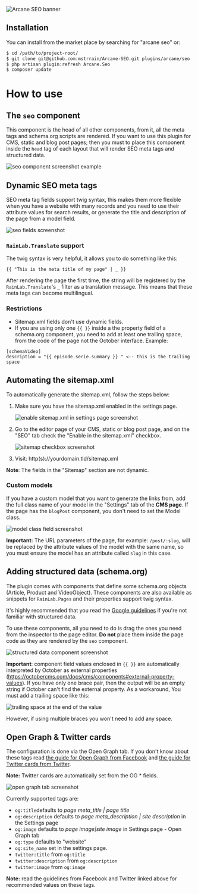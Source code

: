 ![Arcane SEO banner](https://i.ibb.co/8jCZj2N/arcane-seo-banner.png)

## Installation
You can install from the market place by searching for "arcane seo" or:
```bash
$ cd /path/to/project-root/
$ git clone git@github.com:mstrrain/Arcane-SEO.git plugins/arcane/seo
$ php artisan plugin:refresh Arcane.Seo
$ composer update
```
# How to use
## The `seo` component
This component is the head of all other components, from it, all the meta tags and schema.org scripts are rendered. If you want to use this plugin for CMS, static and blog post pages; then you must to place this component inside the `head` tag of each layout that will render SEO meta tags and structured data.

![seo component screenshot example](https://i.paste.pics/1e252b05f91271178358840995a885fe.png)

## Dynamic SEO meta tags
SEO meta tag fields support twig syntax, this makes them more flexible when you  have a website with many records and you need to use their attribute values for search results, or generate the title and description of the page from a model field.

![seo fields screenshot](https://i.ibb.co/7JJvNgr/download.png)

### `RainLab.Translate` support
The twig syntax is very helpful, it allows you to do something like this:

    {{ "This is the meta title of my page" | _ }}
    
After rendering the page the first time, the string will be registered by the `RainLab.Translate`'s `_` filter as a translation message. This means that these meta tags can become multilingual.

### Restrictions
- Sitemap.xml fields don't use dynamic fields.
- If you are using only one `{{ }}` inside a the property field of a schema.org component, you need to add at least one trailing space, from the code of the page not the October interface. Example: 

```
[schemaVideo]
description = "{{ episode.serie.summary }} " <-- this is the trailing space
```
    

##  Automating the sitemap.xml
To automatically generate the sitemap.xml, follow the steps below:

1. Make sure you have the sitemap.xml enabled in the settings page.

    ![enable sitemap.xml in settings page screenshot](https://i.ibb.co/bgX91G0/e2008635-0938-4cb8-83c8-33180a7144f4.jpg)

2. Go to the editor page of your CMS, static or blog post page, and on the "SEO" tab check the "Enable in the sitemap.xml" checkbox.

    ![sitemap checkbox screenshot](https://i.ibb.co/vVDyPjZ/download.jpg)

3. Visit: http(s)://yourdomain.tld/sitemap.xml

**Note**: The fields in the "Sitemap" section are not dynamic.



### Custom models
If you have a custom model that you want to generate the links from, add the full class name of your model in the "Settings" tab of the **CMS page**. If the page has the `blogPost` component, you don't need to set the Model class.

![model class field screenshot](https://i.ibb.co/8g3SrS0/download.jpg)

**Important:** The URL parameters of the page, for example: `/post/:slug`, will be replaced by the attribute values of the model with the same name, so you must ensure the model has an attribute called `slug` in this case.



## Adding structured data (schema.org)
The plugin comes with components that define some schema.org objects (Article, Product and VideoObject). These components are also available as snippets for `RainLab.Pages` and their properties support twig syntax. 

It's highly recommended that you read the [Google guidelines](https://developers.google.com/search/docs/guides/intro-structured-data) if you're not familiar with structured data.

To use these components, all you need to do is drag the ones you need from the inspector to the page editor. **Do not** place them inside the page code as they are rendered by the `seo` component.

![structured data component screenshot](https://i.ibb.co/0CpC5JM/Untitled.png)

**Important**: component field values enclosed in  `{{ }}` are automatically interpreted by October as external properties (https://octobercms.com/docs/cms/components#external-property-values). If you have only one brace pair, then the output will be an empty string if October can't find the external property. As a workaround, You must add a trailing space like this:

![trailing space at the end of the value](https://i.snag.gy/T2Qkzq.jpg)

However, if using multiple braces you won't need to add any space.

## Open Graph & Twitter cards
The configuration is done via the Open Graph tab. If you don't know about these tags read [the guide for Open Graph from Facebook](https://developers.facebook.com/docs/sharing/webmasters) and [the guide for Twitter cards from Twitter](https://developer.twitter.com/en/docs/tweets/optimize-with-cards/overview/abouts-cards.html).

**Note:** Twitter cards are automatically set from the OG * fields.

![open graph tab screenshot](https://i.ibb.co/C1wPvhv/download.png)

Currently supported tags are:
- `og:title`defaults to _page meta\_title | page title_
- `og:description` defaults to _page meta\_description | site description_ in the Settings page
- `og:image` defaults to  _page image|site image_ in Settings page - Open Graph tab
- `og:type` defaults to "website"
- `og:site_name` set in the settings page.
- `twitter:title` from `og:title`
- `twitter:description` from `og:description`
- `twitter:image` from `og:image`

**Note:** read the guidelines from Facebook and Twitter linked above for recommended values on these tags.

